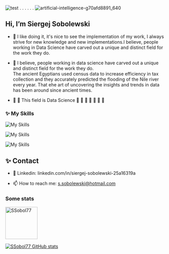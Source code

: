 ![test](https://github.githubassets.com/images/icons/emoji/octocat.png)  . . . . . .
   ![artificial-intelligence-g70afd8891_640](https://user-images.githubusercontent.com/108773983/200955851-6396a7bd-265b-48e6-89b7-ce93b0164b4c.jpg)


## Hi, I’m Siergej Sobolewski



-  👋  I like doing it, it's nice to see the implementation of 
       my work,  I always  strive  for new  knowledge  and new 
       implementations.I believe, people working in Data Science
       have carved out a unique and distinct field for the work
       they do.

      

- 👀  I believe, people working in data science have carved 
      out a unique and distinct field  for the work  they do.  
      The ancient  Egyptians used  census  data to  increase 
      efficiency  in  tax  collection and  they  accurately 
      predicted the flooding of the  Nile river  every year. 
      That еhe art of uncovering the insights and trends in 
      data has been around since ancient times. 

- 🌱 🌱 This field is Data Science 🌱 🌱 🌱 🌱 🌱 🌱 🌱  


### ✨  My Skills

![My Skills](https://skillicons.dev/icons?i=bsd,linux,androidstudio,gradle,git,kubernetes,docker)

![My Skills](https://skillicons.dev/icons?i=java,python,c,cpp,dotnet)

![My Skills](https://skillicons.dev/icons?i=spring,django,flask,selenium,bootstrap,sqlite,mysql,postgres)


## ✨ Contact
      
- 💞️  Linkedin: linkedin.com/in/siergej-sobolewski-25a16319a

- 📫  How to reach me: s.sobolewski@hotmail.com



### Some stats

<span>
<img  height="100px" src="https://github-readme-stats.vercel.app/api/top-langs?username=SSobol77&show_icons=true&locale=en&layout=compact&theme=transparent" alt="SSobol77"/> 
</span>

[![SSobol77 GitHub stats](https://github-readme-stats.vercel.app/api?username=SSobol77&show_icons=true&theme=transparent)](https://wakatime.com/@SSobol77)



<!---
SSobol77/SSobol77 is a special ✨ repository because its `README.md` (this file) appears on your GitHub profile.
You can click the Preview link to take a look at your changes.
--->
